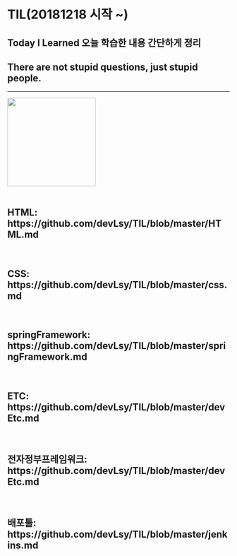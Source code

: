 # TIL(20181218 시작 ~)
## Today I Learned 오늘 학습한 내용 간단하게 정리
## There are not stupid questions, just stupid people.
---------------------------------------------------------
<div>
<img src="https://user-images.githubusercontent.com/44331989/50150424-4b9de380-0301-11e9-9e79-41e6595fe8ba.png" width="200">  
</div> <br>

<h2>HTML: https://github.com/devLsy/TIL/blob/master/HTML.md </h2> <br>
<h2>CSS: https://github.com/devLsy/TIL/blob/master/css.md </h2> <br>
<h2>springFramework: https://github.com/devLsy/TIL/blob/master/springFramework.md </h2> <br>
<h2>ETC: https://github.com/devLsy/TIL/blob/master/devEtc.md </h2> <br>
<h2>전자정부프레임워크: https://github.com/devLsy/TIL/blob/master/devEtc.md </h2> <br>
<h2>배포툴: https://github.com/devLsy/TIL/blob/master/jenkins.md </h2> <br>






